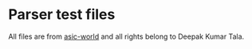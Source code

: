 # Parser test files
All files are from [asic-world](http://www.asic-world.com/verilog/index.html) and all rights belong to Deepak Kumar Tala.
